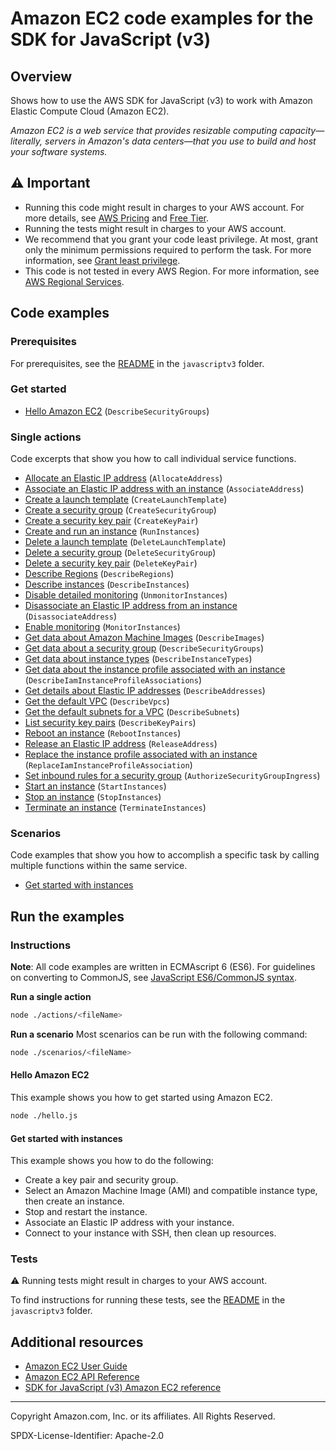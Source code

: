 <!--Generated by WRITEME on 2023-11-10 16:50:46.889651 (UTC)-->

# Amazon EC2 code examples for the SDK for JavaScript (v3)

## Overview

Shows how to use the AWS SDK for JavaScript (v3) to work with Amazon Elastic Compute Cloud (Amazon EC2).

<!--custom.overview.start-->
<!--custom.overview.end-->

_Amazon EC2 is a web service that provides resizable computing capacity—literally, servers in Amazon's data centers—that you use to build and host your software systems._

## ⚠ Important

- Running this code might result in charges to your AWS account. For more details, see [AWS Pricing](https://aws.amazon.com/pricing/?aws-products-pricing.sort-by=item.additionalFields.productNameLowercase&aws-products-pricing.sort-order=asc&awsf.Free%20Tier%20Type=*all&awsf.tech-category=*all) and [Free Tier](https://aws.amazon.com/free/?all-free-tier.sort-by=item.additionalFields.SortRank&all-free-tier.sort-order=asc&awsf.Free%20Tier%20Types=*all&awsf.Free%20Tier%20Categories=*all).
- Running the tests might result in charges to your AWS account.
- We recommend that you grant your code least privilege. At most, grant only the minimum permissions required to perform the task. For more information, see [Grant least privilege](https://docs.aws.amazon.com/IAM/latest/UserGuide/best-practices.html#grant-least-privilege).
- This code is not tested in every AWS Region. For more information, see [AWS Regional Services](https://aws.amazon.com/about-aws/global-infrastructure/regional-product-services).

<!--custom.important.start-->
<!--custom.important.end-->

## Code examples

### Prerequisites

For prerequisites, see the [README](../../README.md#Prerequisites) in the `javascriptv3` folder.

<!--custom.prerequisites.start-->
<!--custom.prerequisites.end-->

### Get started

- [Hello Amazon EC2](hello.js#L8) (`DescribeSecurityGroups`)

### Single actions

Code excerpts that show you how to call individual service functions.

- [Allocate an Elastic IP address](actions/allocate-address.js#L8) (`AllocateAddress`)
- [Associate an Elastic IP address with an instance](actions/associate-address.js#L8) (`AssociateAddress`)
- [Create a launch template](../cross-services/wkflw-resilient-service/steps-deploy.js#L280) (`CreateLaunchTemplate`)
- [Create a security group](actions/create-security-group.js#L8) (`CreateSecurityGroup`)
- [Create a security key pair](actions/create-key-pair.js#L8) (`CreateKeyPair`)
- [Create and run an instance](actions/run-instances.js#L8) (`RunInstances`)
- [Delete a launch template](../cross-services/wkflw-resilient-service/steps-destroy.js#L241) (`DeleteLaunchTemplate`)
- [Delete a security group](actions/delete-security-group.js#L8) (`DeleteSecurityGroup`)
- [Delete a security key pair](actions/delete-key-pair.js#L8) (`DeleteKeyPair`)
- [Describe Regions](actions/describe-regions.js#L8) (`DescribeRegions`)
- [Describe instances](actions/describe-instances.js#L8) (`DescribeInstances`)
- [Disable detailed monitoring](actions/unmonitor-instances.js#L8) (`UnmonitorInstances`)
- [Disassociate an Elastic IP address from an instance](actions/disassociate-address.js#L8) (`DisassociateAddress`)
- [Enable monitoring](actions/monitor-instances.js#L8) (`MonitorInstances`)
- [Get data about Amazon Machine Images](actions/describe-images.js#L8) (`DescribeImages`)
- [Get data about a security group](actions/describe-security-groups.js#L8) (`DescribeSecurityGroups`)
- [Get data about instance types](actions/describe-instance-types.js#L8) (`DescribeInstanceTypes`)
- [Get data about the instance profile associated with an instance](../cross-services/wkflw-resilient-service/steps-demo.js#L230) (`DescribeIamInstanceProfileAssociations`)
- [Get details about Elastic IP addresses](actions/describe-addresses.js#L8) (`DescribeAddresses`)
- [Get the default VPC](../cross-services/wkflw-resilient-service/steps-deploy.js#L360) (`DescribeVpcs`)
- [Get the default subnets for a VPC](../cross-services/wkflw-resilient-service/steps-deploy.js#L375) (`DescribeSubnets`)
- [List security key pairs](actions/describe-key-pairs.js#L8) (`DescribeKeyPairs`)
- [Reboot an instance](actions/reboot-instances.js#L8) (`RebootInstances`)
- [Release an Elastic IP address](actions/release-address.js#L8) (`ReleaseAddress`)
- [Replace the instance profile associated with an instance](../cross-services/wkflw-resilient-service/steps-demo.js#L242) (`ReplaceIamInstanceProfileAssociation`)
- [Set inbound rules for a security group](actions/authorize-security-group-ingress.js#L8) (`AuthorizeSecurityGroupIngress`)
- [Start an instance](actions/start-instances.js#L8) (`StartInstances`)
- [Stop an instance](actions/stop-instances.js#L8) (`StopInstances`)
- [Terminate an instance](actions/terminate-instances.js#L8) (`TerminateInstances`)

### Scenarios

Code examples that show you how to accomplish a specific task by calling multiple
functions within the same service.

- [Get started with instances](scenarios/basic.js)

## Run the examples

### Instructions

**Note**: All code examples are written in ECMAscript 6 (ES6). For guidelines on converting to CommonJS, see
[JavaScript ES6/CommonJS syntax](https://docs.aws.amazon.com/sdk-for-javascript/v3/developer-guide/sdk-examples-javascript-syntax.html).

**Run a single action**

```bash
node ./actions/<fileName>
```

**Run a scenario**
Most scenarios can be run with the following command:

```bash
node ./scenarios/<fileName>
```

<!--custom.instructions.start-->
<!--custom.instructions.end-->

#### Hello Amazon EC2

This example shows you how to get started using Amazon EC2.

```bash
node ./hello.js
```

#### Get started with instances

This example shows you how to do the following:

- Create a key pair and security group.
- Select an Amazon Machine Image (AMI) and compatible instance type, then create an instance.
- Stop and restart the instance.
- Associate an Elastic IP address with your instance.
- Connect to your instance with SSH, then clean up resources.

<!--custom.scenario_prereqs.ec2_Scenario_GetStartedInstances.start-->
<!--custom.scenario_prereqs.ec2_Scenario_GetStartedInstances.end-->

<!--custom.scenarios.ec2_Scenario_GetStartedInstances.start-->
<!--custom.scenarios.ec2_Scenario_GetStartedInstances.end-->

### Tests

⚠ Running tests might result in charges to your AWS account.

To find instructions for running these tests, see the [README](../../README.md#Tests)
in the `javascriptv3` folder.

<!--custom.tests.start-->
<!--custom.tests.end-->

## Additional resources

- [Amazon EC2 User Guide](https://docs.aws.amazon.com/AWSEC2/latest/UserGuide/concepts.html)
- [Amazon EC2 API Reference](https://docs.aws.amazon.com/AWSEC2/latest/APIReference/Welcome.html)
- [SDK for JavaScript (v3) Amazon EC2 reference](https://docs.aws.amazon.com/AWSJavaScriptSDK/v3/latest/client/ec2)

<!--custom.resources.start-->
<!--custom.resources.end-->

---

Copyright Amazon.com, Inc. or its affiliates. All Rights Reserved.

SPDX-License-Identifier: Apache-2.0
